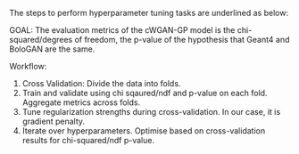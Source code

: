 The steps to perform hyperparameter tuning tasks are underlined as below:

GOAL: The evaluation metrics of the cWGAN-GP model is the chi-squared/degrees of freedom, the p-value of the hypothesis that Geant4 and BoloGAN are the same. 

Workflow:

1. Cross Validation: Divide the data into folds.
2. Train and validate using chi sqaured/ndf and p-value on each fold. Aggregate metrics across folds.
3. Tune regularization strengths during cross-validation. In our case, it is gradient penalty.
4. Iterate over hyperparameters. Optimise based on cross-validation results for chi-squared/ndf p-value.




